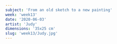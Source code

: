 ```yaml
---
subject: 'From an old sketch to a new painting'
week: 'week13'
date: '2020-06-03'
artist: 'Judy'
dimensions: '35x25 cm'
slug: 'week13/Judy.jpg'
---
```

